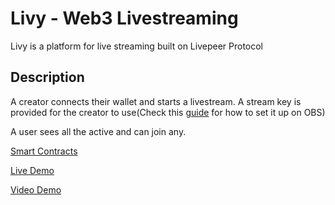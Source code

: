 # Livy - Web3 Livestreaming

Livy is a platform for live streaming built on Livepeer Protocol

## Description

A creator connects their wallet and starts a livestream. A stream key is provided for the creator to use(Check this [guide](https://docs.livepeer.studio/guides/live/stream-via-obs) for how to set it up on OBS)

A user sees all the active and can join any.

[Smart Contracts](https://github.com/Godspower-Eze/Livy-Contracts)

[Live Demo](https://livy.vercel.app/)

[Video Demo](https://youtu.be/kiHSBch7z60)
